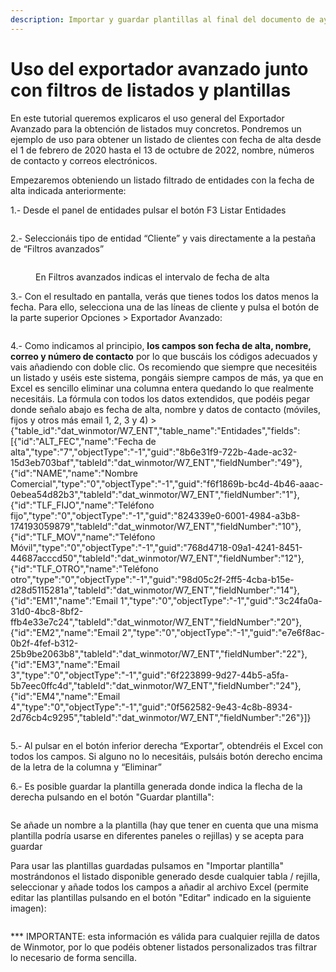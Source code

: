```yaml
---
description: Importar y guardar plantillas al final del documento de ayuda
---
```


# Uso del exportador avanzado junto con filtros de listados y plantillas

En este tutorial queremos explicaros el uso general del Exportador Avanzado para la obtención de listados muy concretos. Pondremos un ejemplo de uso para obtener un listado de clientes con fecha de alta desde el 1 de febrero de 2020 hasta el 13 de octubre de 2022, nombre, números de contacto y correos electrónicos.

Empezaremos obteniendo un listado filtrado de entidades con la fecha de alta indicada anteriormente:&#x20;

1.- Desde el panel de entidades pulsar el botón F3 Listar Entidades

<figure><img src="../../.gitbook/assets/imagen (3) (1) (3) (1).png" alt=""><figcaption></figcaption></figure>

&#x20;2.- Seleccionáis tipo de entidad “Cliente” y vais directamente a la pestaña de “Filtros avanzados”

<figure><img src="../../.gitbook/assets/imagen (6) (4) (1).png" alt=""><figcaption><p>En Filtros avanzados indicas el intervalo de fecha de alta</p></figcaption></figure>

&#x20;3.- Con el resultado en pantalla, verás que tienes todos los datos menos la fecha. Para ello, selecciona una de las líneas de cliente y pulsa el botón de la parte superior Opciones > Exportador Avanzado:

<figure><img src="../../.gitbook/assets/imagen (3).png" alt=""><figcaption></figcaption></figure>

4.- Como indicamos al principio, **los campos son fecha de alta, nombre, correo y número de contacto** por lo que buscáis los códigos adecuados y vais añadiendo con doble clic. Os recomiendo que siempre que necesitéis un listado y uséis este sistema, pongáis siempre campos de más, ya que en Excel es sencillo eliminar una columna entera quedando lo que realmente necesitáis. La fórmula con todos los datos extendidos, que podéis pegar donde señalo abajo es fecha de alta, nombre y datos de contacto (móviles, fijos y otros más email 1, 2, 3 y 4) > {"table\_id":"dat\_winmotor/W7\_ENT","table\_name":"Entidades","fields":\[{"id":"ALT\_FEC","name":"Fecha de alta","type":"7","objectType":"-1","guid":"8b6e31f9-722b-4ade-ac32-15d3eb703baf","tableId":"dat\_winmotor/W7\_ENT","fieldNumber":"49"},{"id":"NAME","name":"Nombre Comercial","type":"0","objectType":"-1","guid":"f6f1869b-bc4d-4b46-aaac-0ebea54d82b3","tableId":"dat\_winmotor/W7\_ENT","fieldNumber":"1"},{"id":"TLF\_FIJO","name":"Teléfono fijo","type":"0","objectType":"-1","guid":"824339e0-6001-4984-a3b8-174193059879","tableId":"dat\_winmotor/W7\_ENT","fieldNumber":"10"},{"id":"TLF\_MOV","name":"Teléfono Móvil","type":"0","objectType":"-1","guid":"768d4718-09a1-4241-8451-44687acccd50","tableId":"dat\_winmotor/W7\_ENT","fieldNumber":"12"},{"id":"TLF\_OTRO","name":"Teléfono otro","type":"0","objectType":"-1","guid":"98d05c2f-2ff5-4cba-b15e-d28d5115281a","tableId":"dat\_winmotor/W7\_ENT","fieldNumber":"14"},{"id":"EM1","name":"Email 1","type":"0","objectType":"-1","guid":"3c24fa0a-31d0-4bc8-8bf2-ffb4e33e7c24","tableId":"dat\_winmotor/W7\_ENT","fieldNumber":"20"},{"id":"EM2","name":"Email 2","type":"0","objectType":"-1","guid":"e7e6f8ac-0b2f-4fef-b312-25b9be2063b8","tableId":"dat\_winmotor/W7\_ENT","fieldNumber":"22"},{"id":"EM3","name":"Email 3","type":"0","objectType":"-1","guid":"6f223899-9d27-44b5-a5fa-5b7eec0ffc4d","tableId":"dat\_winmotor/W7\_ENT","fieldNumber":"24"},{"id":"EM4","name":"Email 4","type":"0","objectType":"-1","guid":"0f562582-9e43-4c8b-8934-2d76cb4c9295","tableId":"dat\_winmotor/W7\_ENT","fieldNumber":"26"}]}

<figure><img src="../../.gitbook/assets/imagen.png" alt=""><figcaption></figcaption></figure>

5.- Al pulsar en el botón inferior derecha “Exportar”, obtendréis el Excel con todos los campos. Si alguno no lo necesitáis, pulsáis botón derecho encima de la letra de la columna y “Eliminar”

6.- Es posible guardar la plantilla generada donde indica la flecha de la derecha pulsando en el botón "Guardar plantilla":

<figure><img src="../../.gitbook/assets/imagen (1).png" alt=""><figcaption></figcaption></figure>

Se añade un nombre a la plantilla (hay que tener en cuenta que una misma plantilla podría usarse en diferentes paneles o rejillas) y se acepta para guardar

Para usar las plantillas guardadas pulsamos en "Importar plantilla" mostrándonos el listado disponible generado desde cualquier tabla / rejilla, seleccionar y añade todos los campos a añadir al archivo Excel (permite editar las plantillas pulsando en el botón "Editar" indicado en la siguiente imagen):

<figure><img src="../../.gitbook/assets/imagen (2).png" alt=""><figcaption></figcaption></figure>

\*\*\* IMPORTANTE: esta información es válida para cualquier rejilla de datos de Winmotor, por lo que podéis obtener listados personalizados tras filtrar lo necesario de forma sencilla.
